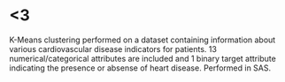 # <3
K-Means clustering performed on a dataset containing information about various cardiovascular disease indicators for patients. 13 numerical/categorical attributes are included and 1 binary target attribute indicating the presence or absense of heart disease. Performed in SAS. 
